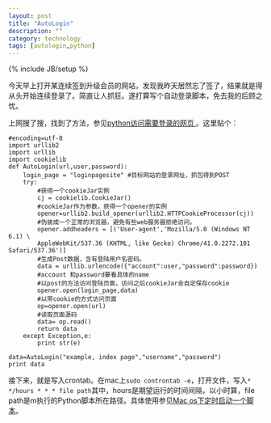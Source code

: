 ```yaml
---
layout: post
title: "AutoLogin"
description: ""
category: technology
tags: [autologin,python]
---
```

{% include JB/setup %}


今天早上打开某连续签到升级会员的网站，发现我昨天居然忘了签了，结果就是得从头开始连续登录了。简直让人抓狂。遂打算写个自动登录脚本，免去我的后顾之忧。


上网搜了搜，找到了方法，参见[python访问需要登录的网页 ](http://blog.chinaunix.net/uid-25979788-id-3481639.html)。这里贴个：


	#encoding=utf-8
	import urllib2
	import urllib
	import cookielib
	def AutoLogin(url,user,password):
    	login_page = "loginpagesite" #目标网站的登录网址，抓包得到POST
	    try:
	        #获得一个cookieJar实例
	        cj = cookielib.CookieJar()
	        #cookieJar作为参数，获得一个opener的实例
	        opener=urllib2.build_opener(urllib2.HTTPCookieProcessor(cj))
	        #伪装成一个正常的浏览器，避免有些web服务器拒绝访问。
	        opener.addheaders = [('User-agent','Mozilla/5.0 (Windows NT 6.1) \
	        AppleWebKit/537.36 (KHTML, like Gecko) Chrome/41.0.2272.101 Safari/537.36')]
	        #生成Post数据，含有登陆用户名密码。
	        data = urllib.urlencode({"account":user,"password":password}) 
	        #account 和password要看具体的name
	        #以post的方法访问登陆页面，访问之后cookieJar会自定保存cookie
	        opener.open(login_page,data)
	        #以带cookie的方式访问页面
	        op=opener.open(url)
	        #读取页面源码
	        data= op.read()
	        return data
	    except Exception,e:
	        print str(e)

	data=AutoLogin("example, index page","username","password")
	print data



接下来，就是写入crontab。在mac上`sudo controntab -e`，打开文件，写入`* */hours * * * file path`其中，hours是期望运行的时间间隔，以小时算，file path是m执行的Python脚本所在路径。具体使用参见[Mac os下定时启动一个脚本](http://blog.sina.com.cn/s/blog_60b45f2301011hqp.html)。